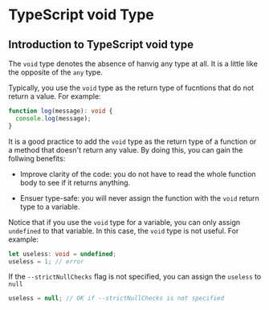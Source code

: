 # TypeScript void Type

## Introduction to TypeScript void type

The `void` type denotes the absence of hanvig any type at all. It is a little like the opposite of the `any` type.

Typically, you use the `void` type as the return type of fucntions that do not return a value. For example:

```ts
function log(message): void {
  console.log(message);
}
```

It is a good practice to add the `void` type as the return type of a function or a method that doesn't return any value. By doing this, you can gain the follwing benefits:

- Improve clarity of the code: you do not have to read the whole function body to see if it returns anything.

- Ensuer type-safe: you will never assign the function with the `void` return type to a variable.

Notice that if you use the `void` type for a variable, you can only assign `undefined` to that variable. In this case, the `void` type is not useful. For example:

```ts
let useless: void = undefined;
useless = 1; // error
```

If the `--strictNullChecks` flag is not specified, you can assign the `useless` to `null`

```ts
useless = null; // OK if --strictNullChecks is not specified
```
